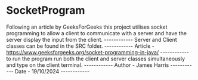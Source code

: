 # SocketProgram
Following an article by GeeksForGeeks this project utilises socket programming to allow a client to communicate with a server and have the server display the input from the client. ------------
Server and Client classes can be found in the SRC folder. ------------
Article - https://www.geeksforgeeks.org/socket-programming-in-java/ ------------
to run the program run both the client and server classes simultaneously and type on the client terminal. ------------
Author - James Harris ------------
Date - 19/10/2024 ------------

